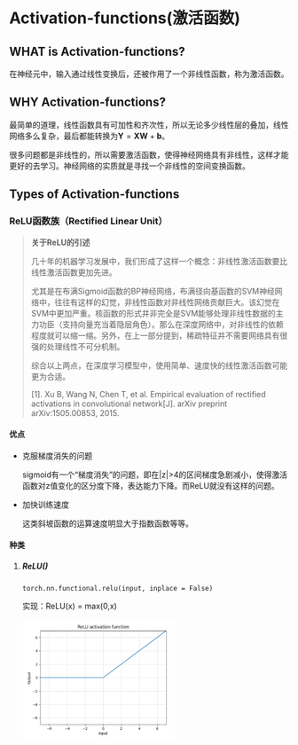 # Activation-functions(激活函数)

## WHAT is Activation-functions?

在神经元中，输入通过线性变换后，还被作用了一个非线性函数，称为激活函数。

## WHY Activation-functions?

最简单的道理，线性函数具有可加性和齐次性，所以无论多少线性层的叠加，线性网络多么复杂，最后都能转换为$\boldsymbol{Y} = \boldsymbol{X}\boldsymbol{W} + \boldsymbol{b}$。

很多问题都是非线性的，所以需要激活函数，使得神经网络具有非线性，这样才能更好的去学习。神经网络的实质就是寻找一个非线性的空间变换函数。

## Types of Activation-functions

### ReLU函数族（Rectified Linear Unit）

> **关于ReLU的引述**
>
> 几十年的机器学习发展中，我们形成了这样一个概念：非线性激活函数要比线性激活函数更加先进。
>
> 尤其是在布满Sigmoid函数的BP神经网络，布满径向基函数的SVM神经网络中，往往有这样的幻觉，非线性函数对非线性网络贡献巨大。该幻觉在SVM中更加严重。核函数的形式并非完全是SVM能够处理非线性数据的主力功臣（支持向量充当着隐层角色）。那么在深度网络中，对非线性的依赖程度就可以缩一缩。另外，在上一部分提到，稀疏特征并不需要网络具有很强的处理线性不可分机制。
>
> 综合以上两点，在深度学习模型中，使用简单、速度快的线性激活函数可能更为合适。
>
> [1]. Xu B, Wang N, Chen T, et al. Empirical evaluation of rectified activations in convolutional network[J]. arXiv preprint arXiv:1505.00853, 2015.

#### 优点

- 克服梯度消失的问题

    sigmoid有一个“梯度消失”的问题，即在|z|>4的区间梯度急剧减小，使得激活函数对z值变化的区分度下降，表达能力下降。而ReLU就没有这样的问题。

- 加快训练速度

    这类斜坡函数的运算速度明显大于指数函数等等。

#### 种类

1. ##### ReLU()

    ```
    torch.nn.functional.relu(input, inplace = False)
    ```

    实现：ReLU(x) = max(0,x)

    <img src="../Images/image-20201028211251897.png" alt="image-20201028211251897" style="zoom: 33%;" />